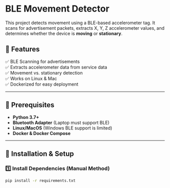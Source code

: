 # BLE Movement Detector

This project detects movement using a BLE-based accelerometer tag. It scans for advertisement packets, extracts X, Y, Z accelerometer values, and determines whether the device is **moving** or **stationary**.

## 📌 Features
✅ BLE Scanning for advertisements  
✅ Extracts accelerometer data from service data  
✅ Movement vs. stationary detection  
✅ Works on Linux & Mac  
✅ Dockerized for easy deployment  

---

## 📌 Prerequisites
- **Python 3.7+**
- **Bluetooth Adapter** (Laptop must support BLE)
- **Linux/MacOS** (Windows BLE support is limited)
- **Docker & Docker Compose**

---

## 📌 Installation & Setup

### **1️⃣ Install Dependencies (Manual Method)**
```bash
pip install -r requirements.txt
